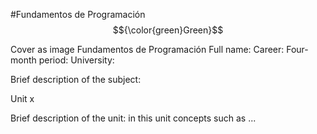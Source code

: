 #Fundamentos de Programación $${\color{green}Green}$$	


Cover as image
Fundamentos de Programación
Full name:
Career:
Four-month period:
University:

Brief description of the subject:

Unit x

Brief description of the unit: in this unit concepts such as ...

